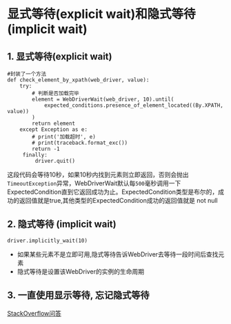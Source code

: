 # 显式等待(explicit wait)和隐式等待 (implicit wait)

## 1. 显式等待(explicit wait)

```
#封装了一个方法
def check_element_by_xpath(web_driver, value):
    try:
        # 判断是否加载完毕
        element = WebDriverWait(web_driver, 10).until(
            expected_conditions.presence_of_element_located((By.XPATH, value))
     	)
     	return element
    except Exception as e:
     	# print('加载超时', e)
     	# print(traceback.format_exc())
     	return -1
     finally:
         driver.quit()
```
这段代码会等待10秒，如果10秒内找到元素则立即返回，否则会抛出`TimeoutException`异常，WebDriverWait默认每`500`毫秒调用一下ExpectedCondition直到它返回成功为止。ExpectedCondition类型是布尔的，成功的返回值就是true,其他类型的ExpectedCondition成功的返回值就是 not null


## 2. 隐式等待 (implicit wait)

```
driver.implicitly_wait(10)
```
- 如果某些元素不是立即可用,隐式等待告诉WebDriver去等待一段时间后查找元素
- 隐式等待是设置该WebDriver的实例的生命周期 

## 3. 一直使用显示等待, 忘记隐式等待

[StackOverflow问答](https://stackoverflow.com/questions/10404160/when-to-use-explicit-wait-vs-implicit-wait-in-selenium-webdriver)



